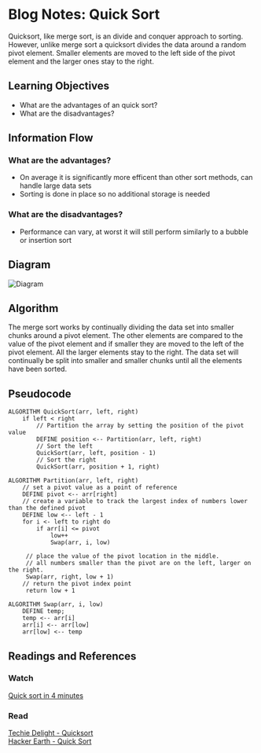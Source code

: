 # Blog Notes: Quick Sort
Quicksort, like merge sort, is an divide and conquer approach to sorting. However, unlike merge sort a quicksort divides the data around a random pivot element. Smaller elements are moved to the left side of the pivot element and the larger ones stay to the right.

## Learning Objectives
* What are the advantages of an quick sort?
* What are the disadvantages?

## Information Flow
### What are the advantages?
* On average it is significantly more efficent than other sort methods, can handle large data sets
* Sorting is done in place so no additional storage is needed

### What are the disadvantages?
* Performance can vary, at worst it will still perform similarly to a bubble or insertion sort

## Diagram
![Diagram](https://i2.wp.com/www.techiedelight.com/wp-content/uploads/Quicksort.png?zoom=1.5&w=1100&ssl=1)

## Algorithm
The merge sort works by continually dividing the data set into smaller chunks around a pivot element. The other elements are compared to the value of the pivot element and if smaller they are moved to the left of the pivot element. All the larger elements stay to the right. The data set will continually be split into smaller and smaller chunks until all the elements have been sorted.

## Pseudocode

```
ALGORITHM QuickSort(arr, left, right)
    if left < right
        // Partition the array by setting the position of the pivot value 
        DEFINE position <-- Partition(arr, left, right)
        // Sort the left
        QuickSort(arr, left, position - 1)
        // Sort the right
        QuickSort(arr, position + 1, right)

ALGORITHM Partition(arr, left, right)
    // set a pivot value as a point of reference
    DEFINE pivot <-- arr[right]
    // create a variable to track the largest index of numbers lower than the defined pivot
    DEFINE low <-- left - 1
    for i <- left to right do
        if arr[i] <= pivot
            low++
            Swap(arr, i, low)

     // place the value of the pivot location in the middle.
     // all numbers smaller than the pivot are on the left, larger on the right. 
     Swap(arr, right, low + 1)
    // return the pivot index point
     return low + 1

ALGORITHM Swap(arr, i, low)
    DEFINE temp;
    temp <-- arr[i]
    arr[i] <-- arr[low]
    arr[low] <-- temp
```

## Readings and References
### Watch
[Quick sort in 4 minutes](https://www.youtube.com/watch?v=Hoixgm4-P4M)

### Read
[Techie Delight - Quicksort](https://www.techiedelight.com/quicksort/)  
[Hacker Earth - Quick Sort](https://www.hackerearth.com/practice/algorithms/sorting/quick-sort/tutorial/)  

